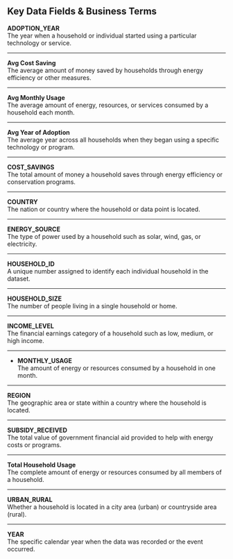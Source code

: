 ## Key Data Fields & Business Terms

**ADOPTION_YEAR**  
  The year when a household or individual started using a particular technology or service.

---

**Avg Cost Saving**  
  The average amount of money saved by households through energy efficiency or other measures.

---

**Avg Monthly Usage**  
  The average amount of energy, resources, or services consumed by a household each month.

---

**Avg Year of Adoption**  
  The average year across all households when they began using a specific technology or program.

---

**COST_SAVINGS**  
  The total amount of money a household saves through energy efficiency or conservation programs.

---

**COUNTRY**  
  The nation or country where the household or data point is located.

---

**ENERGY_SOURCE**  
  The type of power used by a household such as solar, wind, gas, or electricity.

---

**HOUSEHOLD_ID**  
  A unique number assigned to identify each individual household in the dataset.

---

**HOUSEHOLD_SIZE**  
  The number of people living in a single household or home.

---

**INCOME_LEVEL**  
  The financial earnings category of a household such as low, medium, or high income.

---

- **MONTHLY_USAGE**  
  The amount of energy or resources consumed by a household in one month.

---

**REGION**  
  The geographic area or state within a country where the household is located.

---

**SUBSIDY_RECEIVED**  
  The total value of government financial aid provided to help with energy costs or programs.

---

**Total Household Usage**  
  The complete amount of energy or resources consumed by all members of a household.

---

**URBAN_RURAL**  
  Whether a household is located in a city area (urban) or countryside area (rural).

---

**YEAR**  
  The specific calendar year when the data was recorded or the event occurred.
